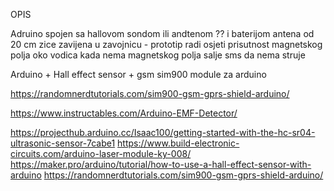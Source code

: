 OPIS

Adruino spojen sa hallovom sondom ili andtenom ??   i baterijom 
antena od 20 cm zice zavijena u zavojnicu - prototip radi 
osjeti prisutnost magnetskog polja oko vodica
kada nema magnetskog polja salje sms da nema struje




Arduino + Hall effect sensor + gsm sim900 module za arduino








https://randomnerdtutorials.com/sim900-gsm-gprs-shield-arduino/

https://www.instructables.com/Arduino-EMF-Detector/






https://projecthub.arduino.cc/Isaac100/getting-started-with-the-hc-sr04-ultrasonic-sensor-7cabe1
https://www.build-electronic-circuits.com/arduino-laser-module-ky-008/ 
https://maker.pro/arduino/tutorial/how-to-use-a-hall-effect-sensor-with-arduino
https://randomnerdtutorials.com/sim900-gsm-gprs-shield-arduino/






















